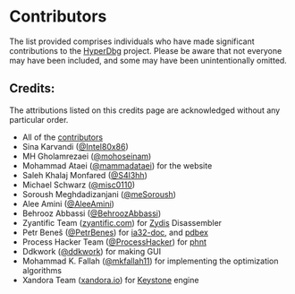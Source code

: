 # Contributors

The list provided comprises individuals who have made significant contributions to the [HyperDbg](https://hyperdbg.org) project. Please be aware that not everyone may have been included, and some may have been unintentionally omitted.

## Credits:

The attributions listed on this credits page are acknowledged without any particular order.

- All of the [contributors](https://github.com/HyperDbg/HyperDbg/graphs/contributors)
- Sina Karvandi ([@Intel80x86](https://twitter.com/Intel80x86))
- MH Gholamrezaei ([@mohoseinam](https://twitter.com/mohoseinam))
- Mohammad Ataei ([@mammadataei](https://twitter.com/mammadataei)) for the website
- Saleh Khalaj Monfared ([@S4l3hh](https://twitter.com/S4l3hh))
- Michael Schwarz ([@misc0110](https://twitter.com/misc0110))
- Soroush Meghdadizanjani ([@meSoroush](https://twitter.com/meSoroush))
- Alee Amini ([@AleeAmini](https://twitter.com/AleeAmini))
- Behrooz Abbassi ([@BehroozAbbassi](https://twitter.com/BehroozAbbassi))
- Zyantific Team ([zyantific.com](https://zyantific.com)) for [Zydis](https://zydis.re) Disassembler
- Petr Beneš ([@PetrBenes](https://twitter.com/PetrBenes)) for [ia32-doc](https://github.com/ia32-doc/ia32-doc), and [pdbex](https://github.com/wbenny/pdbex)
- Process Hacker Team ([@ProcessHacker](https://twitter.com/processhacker)) for [phnt](https://github.com/processhacker/phnt)
- Ddkwork ([@ddkwork](https://github.com/ddkwork)) for making GUI
- Mohammad K. Fallah ([@mkfallah11](https://github.com/mkfallah11)) for implementing the optimization algorithms
- Xandora Team ([xandora.io](https://www.xandora.io)) for [Keystone](https://github.com/keystone-engine/keystone) engine
